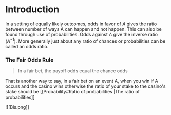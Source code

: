 # Introduction
In a setting of equally likely outcomes, odds in favor of *A* gives the ratio between number of ways A can happen and not happen.
This can also be found through use of probabilities. Odds against *A* give the inverse ratio ($A^{-1}$). 
More generally just about any ratio of chances or probabilities can be called an odds ratio.


### The Fair Odds Rule
> In a fair bet, the payoff odds equal the chance odds 

That is another way to say, in a fair bet on an event A, when you win if A occurs and the casino wins otherwise the ratio of your stake to the casino's stake should be [[Probability#Ratio of probabilities |The ratio of probabilities]]


![[Bis.png]]